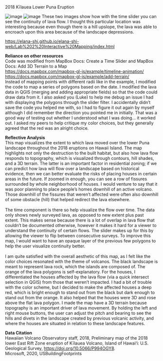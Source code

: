 2018 Kīlauea Lower Puna Eruption

![image](https://user-images.githubusercontent.com/77478277/111932791-4856ac80-8a62-11eb-802f-7b09e8739e5b.png)
![image](https://user-images.githubusercontent.com/77478277/111932758-38d76380-8a62-11eb-9896-3a29224ff97c.png)
These two images show how with the time slider you can see the continuity of lava flow. I thought this particular location was interesting because even though there is a hill upslope, the lava was able to encroach upon this area because of the landscape depressions.

https://elana-shi.github.io/elana-shi-web/Lab%202%20Interactive%20Mapping/index.html

<b> Reliance on other resources </b> </br>
Code was modified from MapBox Docs: Create a Time Slider and MapBox Docs: Add 3D Terrain to a Map </br>
https://docs.mapbox.com/mapbox-gl-js/example/timeline-animation/ </br>
https://docs.mapbox.com/mapbox-gl-js/example/add-terrain/ </br>
Instead of mapping points with different radii like in the example, I modified the code to map a series of polygons based on the date. I modified the lava data in QGIS (merging and adding appropriate fields) so that the code could draw data from it. I also asked you (Luke) to help me debug an issue I had with displaying the polygons through the slider filter. I accidentally didn’t save the code you helped me with, so I had to figure it out again by myself although I did remember the direction you pointed me in initially. That was a good way of testing out whether I understood what I was doing… it worked out.
I asked my peers to help critique my color choices, but they generally agreed that the red was an alright choice.

<b> Reflective Analysis </b> </br>
This map visualizes the extent to which lava moved over the lower Puna landscape throughout the 2018 eruptions on Hawaii Island. 
The map highlights not only the destruction to the built habitat, but also how lava flow responds to topography, which is visualized through contours, 
hill shades, and a 3D terrain. The latter is an important factor in residential zoning; if we can predict how lava will flow over a landscape based on 
historical evidence, then we can better evaluate the risks of placing houses in certain areas in the future. If zoomed in enough, you can see a row of 
fissures surrounded by whole neighborhood of houses. I would venture to say that it was poor planning to place people’s homes downhill of an active volcano. 
Those downhill of the fissures that weren’t affected were often also downhill of some obstacle (hill) that helped redirect the lava elsewhere. </br> </br>
The time component is there so help visualize the flow over time. The data only shows newly surveyed lava, as opposed to new extent plus past extent. 
This makes sense because there is a lot of overlap in lava flow that couldn’t be documented otherwise, however it makes it hard for a viewer to understand 
the continuity of certain flows. The slider makes up for this by allowing the viewer to flip between consecutive surveys. 
To improve this map, I would want to have an opaque layer of the previous few polygons to help the user visualize continuity better. </br> </br>
I am quite satisfied with the overall aesthetic of this map, as I felt like the color choices resonated with the theme of volcanos. 
The black landscape is meant to represent lava rock, which the islands are composed of. The orange of the lava polygons is self-explanatory. 
For the houses, I differentiated the houses affected by the lava flow (via a quick intersect selection in QGIS) from those that weren’t impacted. 
I had a bit of trouble with the color scheme, but I decided to make the affected houses a deep red, which is bright enough to stand out from the 
black but dark enough to stand out from the orange. It also helped that the houses were 3D and rose above the flat lava polygon. I made the map have 
a 3D terrain because topography is an important driver of lava movement. By holding the left and right mouse buttons, the user can adjust the pitch and 
bearing to see the hills and divets in the landscape created by previous volcanic activity, and where the houses are situated in relation to these landscape features.

<b> Data Citation </b> </br>
Hawaiian Volcano Observatory staff, 2018, Preliminary map of the 2018 lower East Rift Zone eruption of Kīlauea Volcano, Island of Hawai‘i: U.S. Geological Survey, https://doi.org/10.5066/P994OGY8. </br>
Microsoft, 2020, USBuildingFootprints
